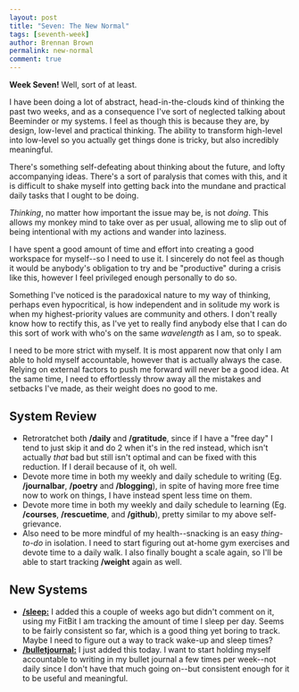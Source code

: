 ```yaml
---
layout: post
title: "Seven: The New Normal"
tags: [seventh-week]
author: Brennan Brown
permalink: new-normal
comment: true
---
```


**Week Seven!** Well, sort of at least.

I have been doing a lot of abstract, head-in-the-clouds kind of thinking the past two weeks, and as a consequence I've sort of neglected talking about Beeminder or my systems. I feel as though this is because they are, by design, low-level and practical thinking. The ability to transform high-level into low-level so you actually get things done is tricky, but also incredibly meaningful.

There's something self-defeating about thinking about the future, and lofty accompanying ideas. There's a sort of paralysis that comes with this, and it is difficult to shake myself into getting back into the mundane and practical daily tasks that I ought to be doing.

*Thinking*, no matter how important the issue may be, is not *doing*. This allows my monkey mind to take over as per usual, allowing me to slip out of being intentional with my actions and wander into laziness.

I have spent a good amount of time and effort into creating a good workspace for myself--so I need to use it. I sincerely do not feel as though it would be anybody's obligation to try and be "productive" during a crisis like this, however I feel privileged enough personally to do so.

Something I've noticed is the paradoxical nature to my way of thinking, perhaps even hypocritical, is how independent and in solitude my work is when my highest-priority values are community and others. I don't really know how to rectify this, as I've yet to really find anybody else that I can do this sort of work with who's on the same *wavelength* as I am, so to speak.

I need to be more strict with myself. It is most apparent now that only I am able to hold myself accountable, however that is actually always the case. Relying on external factors to push me forward will never be a good idea. At the same time, I need to effortlessly throw away all the mistakes and setbacks I've made, as their weight does no good to me.

## System Review

* Retroratchet both **/daily** and **/gratitude**, since if I have a "free day" I tend to just skip it and do 2 when it's in the red instead, which isn't actually *that* bad but still isn't optimal and can be fixed with this reduction. If I derail because of it, oh well.
* Devote more time in both my weekly and daily schedule to writing (Eg. **/journalbar**, **/poetry** and **/blogging**), in spite of having more free time now to work on things, I have instead spent less time on them. 
* Devote more time in both my weekly and daily schedule to learning (Eg. **/courses**, **/rescuetime**, and **/github**), pretty similar to my above self-grievance. 
* Also need to be more mindful of my health--snacking is an easy *thing-to-do* in isolation. I need to start figuring out at-home gym exercises and devote time to a daily walk. I also finally bought a scale again, so I'll be able to start tracking **/weight** again as well.

## New Systems

* [**/sleep:**](https://beeminder.com/brennanbrown/sleep) I added this a couple of weeks ago but didn't comment on it, using my FitBit I am tracking the amount of time I sleep per day. Seems to be fairly consistent so far, which is a good thing yet boring to track. Maybe I need to figure out a way to track wake-up and sleep times?  
* [**/bulletjournal:**](https://beeminder.com/brennanbrown/bulletjournal) I just added this today. I want to start holding myself accountable to writing in my bullet journal a few times per week--not daily since I don't have that much going on--but consistent enough for it to be useful and meaningful.  